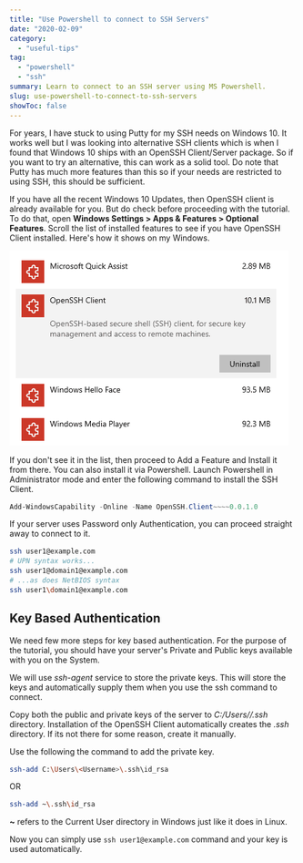 ```yaml
---
title: "Use Powershell to connect to SSH Servers"
date: "2020-02-09"
category: 
  - "useful-tips"
tag: 
  - "powershell"
  - "ssh"
summary: Learn to connect to an SSH server using MS Powershell.
slug: use-powershell-to-connect-to-ssh-servers
showToc: false
---
```


For years, I have stuck to using Putty for my SSH needs on Windows 10. It works well but I was looking into alternative SSH clients which is when I found that Windows 10 ships with an OpenSSH Client/Server package. So if you want to try an alternative, this can work as a solid tool. Do note that Putty has much more features than this so if your needs are restricted to using SSH, this should be sufficient.

If you have all the recent Windows 10 Updates, then OpenSSH client is already available for you. But do check before proceeding with the tutorial. To do that, open **Windows Settings > Apps & Features > Optional Features**. Scroll the list of installed features to see if you have OpenSSH Client installed. Here's how it shows on my Windows.

![OpenSSH Client Installed on Windows 10](images/ApplicationFrameHost_2020-01-29_18-22-10-e1580302821620.png#center)

If you don't see it in the list, then proceed to Add a Feature and Install it from there. You can also install it via Powershell. Launch Powershell in Administrator mode and enter the following command to install the SSH Client.

```powershell
Add-WindowsCapability -Online -Name OpenSSH.Client~~~~0.0.1.0
```

If your server uses Password only Authentication, you can proceed straight away to connect to it.

```bash
ssh user1@example.com
# UPN syntax works...
ssh user1@domain1@example.com
# ...as does NetBIOS syntax
ssh user1\domain1@example.com
```

## Key Based Authentication

We need few more steps for key based authentication. For the purpose of the tutorial, you should have your server's Private and Public keys available with you on the System.

We will use _ssh-agent_ service to store the private keys. This will store the keys and automatically supply them when you use the ssh command to connect.

Copy both the public and private keys of the server to _C:/Users/<Username>/.ssh_ directory. Installation of the OpenSSH Client automatically creates the _.ssh_ directory. If its not there for some reason, create it manually.

Use the following the command to add the private key.

```bash
ssh-add C:\Users\<Username>\.ssh\id_rsa
```

OR

```bash
ssh-add ~\.ssh\id_rsa
```

**~** refers to the Current User directory in Windows just like it does in Linux.

Now you can simply use `ssh user1@example.com` command and your key is used automatically.

